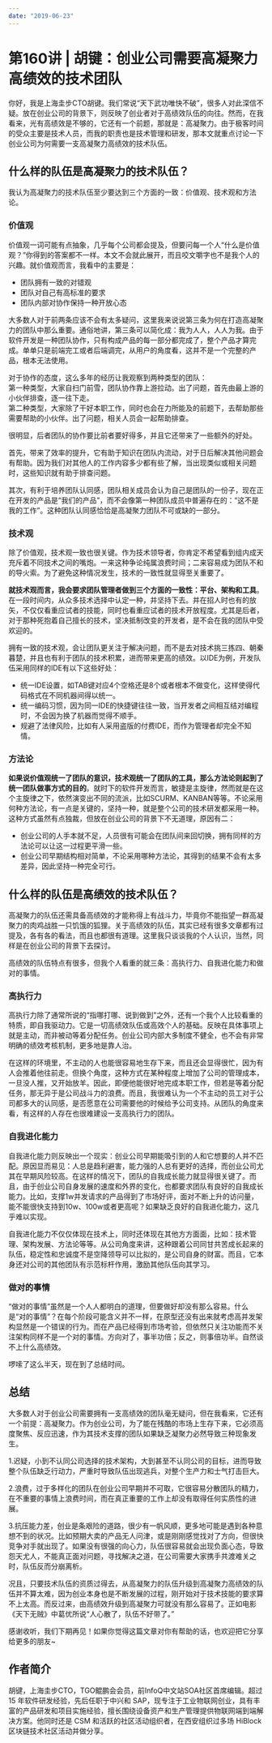 ```yaml
---
date: "2019-06-23"
---  
```

      
# 第160讲 | 胡键：创业公司需要高凝聚力高绩效的技术团队
你好，我是上海圭步CTO胡键。我们常说“天下武功唯快不破”，很多人对此深信不疑。放在创业公司的背景下，则反映了创业者对于高绩效队伍的向往。然而，在我看来，光有高绩效是不够的，它还有一个前题，那就是：高凝聚力。由于极客时间的受众主要是技术人员，而我的职责也是技术管理和研发，那本文就重点讨论一下创业公司为何需要一支高凝聚力高绩效的技术队伍。

## 什么样的队伍是高凝聚力的技术队伍？

我认为高凝聚力的技术队伍至少要达到三个方面的一致：价值观、技术观和方法论。

### 价值观

价值观一词可能有点抽象，几乎每个公司都会提及，但要问每一个人“什么是价值观？”你得到的答案都不一样。本文不会就此展开，而且咬文嚼字也不是我个人的兴趣。就价值观而言，我看中的主要是：

* 团队拥有一致的对错观
* 团队对自己有高标准的要求
* 团队内部对协作保持一种开放心态

大多数人对于前两条应该不会有太多疑问，这里我来说说第三条为何在打造高凝聚力的团队中那么重要。通俗地讲，第三条可以简化成：我为人人，人人为我。由于软件开发是一种团队协作，只有构成产品的每一部分都完成了，整个产品才算完成。单单只是前端完工或者后端调完，从用户的角度看，这并不是一个完整的产品，根本无法使用。

<!-- [[[read_end]]] -->

对于协作的态度，这么多年的经历让我观察到两种类型的团队：  
第一种类型，大家自扫门前雪，团队协作靠上游拉动。出了问题，首先由最上游的小伙伴排查，逐一往下走。  
第二种类型，大家除了干好本职工作，同时也会在力所能及的前题下，去帮助那些需要帮助的小伙伴。出了问题，相关人员会一起帮助排查。

很明显，后者团队的协作要比前者要好得多，并且它还带来了一些额外的好处。

首先，带来了效率的提升，它有助于知识在团队内流动，对于日后解决其他问题会有帮助。因为我们对其他人的工作内容多少都有些了解，当出现类似或相关问题时，这些知识就有助于排查问题。

其次，有利于培养团队认同感，团队相关成员会认为自己是团队的一份子，现在正在开发的产品是“我们的产品”，而不会像第一种团队成员中普遍存在的：“这不是我的工作”。这种团队认同感恰恰是高凝聚力团队不可或缺的一部分。

### 技术观

除了价值观，技术观一致也很关键。作为技术领导者，你肯定不希望看到组内成天充斥着不同技术之间的嘴炮。一来这种争论纯属浪费时间；二来容易成为团队不和的导火索。为了避免这种情况发生，技术的一致性就显得至关重要了。

**就技术观而言，我会要求团队管理者做到三个方面的一致性：平台、架构和工具**。在一段时间内，从众多技术选择中认定一种，并坚持下去。并在招人时也有的放矢，不仅仅看重应试者的技能，同时也看重应试者的技术开放程度。尤其是后者，对于那种死抱着自己擅长的技术，坚决抵制改变的开发者，是不会在我的团队中受欢迎的。

拥有一致的技术观，会让团队更关注于解决问题，而不是去对技术挑三拣四、朝秦暮楚，并且也有利于团队的技术积累，进而带来更高的绩效。以IDE为例，开发队伍采用同样的IDE有以下这些好处：

* 统一IDE设置，如TAB键对应4个空格还是8个或者根本不做变化，这样使得代码格式在不同机器间得以统一。
* 统一编码习惯，因为同一IDE的快捷键往往一致，当开发者之间相互结对编程时，不会因为换了机器而觉得不顺手。
* 规避了法律风险，比如有人采用盗版的付费IDE，而作为管理者却完全不知情。

### 方法论

**如果说价值观统一了团队的意识，技术观统一了团队的工具，那么方法论则起到了统一团队做事方式的目的**。就时下的软件开发而言，敏捷是主旋律，然而就是在这个主旋律之下，依然演变出不同的流派，比如SCURM、KANBAN等等。不论采用何种方法论，有一点是关键的，坚持一种，就是整个公司的技术研发都采用一种。这种方式虽然有点独裁，但放在创业公司的背景下不无道理，原因有二：

* 创业公司的人手本就不足，人员很有可能会在团队间来回切换，拥有同样的方法论可以让这一过程更平滑一些。
* 创业公司早期结构相对简单，不论采用哪种方法论，其得到的结果不会有太多差异，因此坚持一种完全可行。

## 什么样的队伍是高绩效的技术队伍？

高凝聚力的队伍还需具备高绩效的才能称得上有战斗力，毕竟你不能指望一群高凝聚力的肉鸡战胜一只饥饿的狐狸。关于高绩效的队伍，其实已经有很多文章都有过提及，各有各的看法，而且也都很有道理。这里我只谈谈我的个人认识，当然，同样是在创业公司的背景下去探讨。

高绩效的队伍特点有很多，但我个人看重的就三条：高执行力、自我进化能力和做对的事情。

### 高执行力

高执行力除了通常所说的“指哪打哪、说到做到”之外，还有一个我个人比较看重的特质，即自我驱动力。它是一切高绩效队伍或高效个人的基础。反映在具体事项上就是主动，而非被动等着分配任务。创业公司内部大多制度不健全，也不会有非常明确的绩效考核机制，更多地是靠人治。

在这样的环境里，不主动的人也能很容易地生存下来，而且还会显得很忙，因为有人会推着他往前走。但换个角度，这种方式在某种程度上增加了公司的管理成本，一旦没人推，又开始放羊。因此，即便他能很好地完成本职工作，但若是等着分配任务，那无异于是公司战斗力的浪费。而且，我很难认为一个不主动的员工对于公司都多大的认同感，是否愿意在公司需要他的时候给予公司支持。从团队的角度来看，有这样的人存在也很难建设一支高执行力的团队。

### 自我进化能力

自我进化能力则反映出一个现实：创业公司早期能吸引到的人和它想要的人并不匹配。原因显而易见：人总是趋利避害，能力强的人总有更好的选择，而创业公司尤其在早期风险较高。在这样的情况下，团队的自我成长能力就显得很关键了。而且，由于创业公司自身发展的速度和外界的变化，也都要求团队有良好的自我成长能力。比如，支撑1w并发请求的产品得到了市场好评，面对不断上升的访问量，能不能很快支持到10w、100w或者更高呢？如果缺乏良好的自我进化能力，这几乎难以实现。

自我进化能力不仅仅体现在技术上，同时还体现在其他方方面面，比如：技术管理、架构发展、方法论等等。从公司角度来讲，这种跟着公司同甘共苦成长起来的队伍，稳定性和忠诚度不是空降领导可以比拟的，是公司自身的财富。而且，它本身还对公司的其他团队有示范标杆作用，激励其他队伍向其学习。

### 做对的事情

“做对的事情”虽然是一个人人都明白的道理，但要做好却没有那么容易。什么是“对的事情”？在每个阶段可能含义并不一样，在原型还没有出来就考虑高并发架构显然是一个错误的行为。而在产品已经得到市场考验，但依然只关注功能而不关注架构同样不是一个对的事情。方向对了，事半功倍；反之，则事倍功半。自然谈不上什么高绩效。

啰嗦了这么半天，现在到了总结时间。

## 总结

大多数人对于创业公司需要拥有一支高绩效的团队毫无疑问，但在我看来，它还有一个前提：高凝聚力。作为创业公司，为了能在残酷的市场上生存下来，它必须高度聚焦、反应迅速，作为其技术支撑的团队如果缺乏凝聚力必然导致三种现象发生。

1.迟疑，小到不认同公司选择的技术架构，大到甚至不认同公司的目标，进而导致整个队伍缺乏行动力，严重时导致队伍出现逃兵，对整个生产力和士气打击巨大。

2.浪费，过于多样化的团队在创业公司早期并不可取，它很容易分散团队的精力，在不重要的事情上浪费时间，而在真正重要的工作上却没有取得任何实质性的进展。

3.抗压能力差，创业是条艰险的道路，很少有一帆风顺，更多地可能是遇到各种意想不到的状况。比如预期大卖的产品无人问津，或是刚刚感觉找对了方向，但很快竞争对手就出现了。如果没有很强的向心力，队伍很容易就会出现负面心态，导致怨天尤人，不能真正面对问题，寻找解决之道，在公司需要大家携手共渡难关之时，队伍反而分崩离析。

况且，只要技术队伍的资质过得去，从高凝聚力的队伍升级到高凝聚力高绩效的队伍并不算太难，因为创业本身也是不断发展的过程，刚开始对于技术技能的要求算不上太高。而反过来，由高绩效升级到高凝聚力可就没有那么容易了。正如电影《天下无贼》中葛优所说“人心散了，队伍不好带了。”

感谢收听，我们下期再见！如果你觉得这篇文章对你有帮助的话，也欢迎把它分享给更多的朋友\~

## 作者简介

胡键，上海圭步CTO，TGO鲲鹏会会员，前InfoQ中文站SOA社区首席编辑。超过 15 年软件研发经验，先后任职于中兴和 SAP，现专注于工业物联网创业，具有丰富的产品研发和项目实施经验，擅长围绕设备资产和生产管理提供物联网端到端解决方案。他同时还是 CSM 和活跃的社区活动组织者，在西安组织过多场 HiBlock 区块链技术社区活动并做分享。